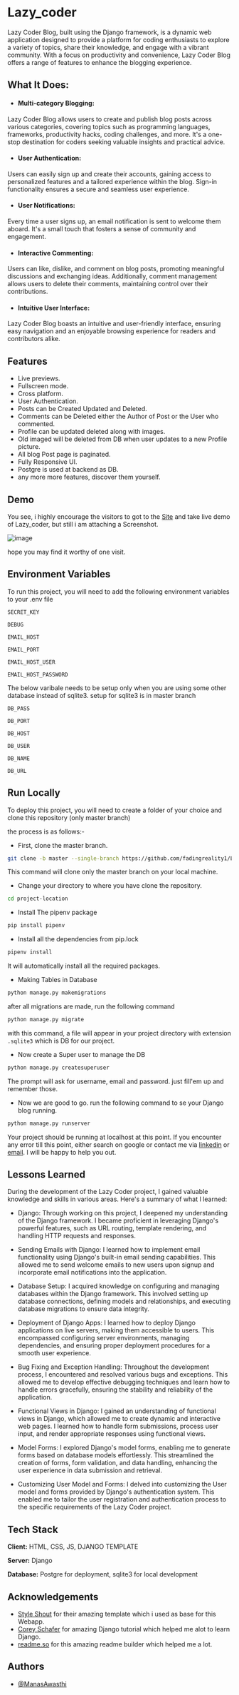 
# Lazy_coder

Lazy Coder Blog, built using the Django framework, is a dynamic web application designed to provide a platform for coding enthusiasts to explore a variety of topics, share their knowledge, and engage with a vibrant community. With a focus on productivity and convenience, Lazy Coder Blog offers a range of features to enhance the blogging experience.

## What It Does:

- #### Multi-category Blogging: 
Lazy Coder Blog allows users to create and publish blog posts across various categories, covering topics such as programming languages, frameworks, productivity hacks, coding challenges, and more. It's a one-stop destination for coders seeking valuable insights and practical advice.

- #### User Authentication: 
Users can easily sign up and create their accounts, gaining access to personalized features and a tailored experience within the blog. Sign-in functionality ensures a secure and seamless user experience.

- #### User Notifications: 
Every time a user signs up, an email notification is sent to welcome them aboard. It's a small touch that fosters a sense of community and engagement.

- #### Interactive Commenting:
Users can like, dislike, and comment on blog posts, promoting meaningful discussions and exchanging ideas. Additionally, comment management allows users to delete their comments, maintaining control over their contributions.

- #### Intuitive User Interface:
Lazy Coder Blog boasts an intuitive and user-friendly interface, ensuring easy navigation and an enjoyable browsing experience for readers and contributors alike.




## Features

- Live previews.
- Fullscreen mode.
- Cross platform.
- User Authentication.
- Posts can be Created Updated and Deleted.
- Comments can be Deleted either the Author of Post or the User who commented.
- Profile can be updated deleted along with images.
- Old imaged will be deleted from DB when user updates to a new Profile picture.
- All blog Post page is paginated.
- Fully Responsive UI.
- Postgre  is used at backend as DB.
- any more more features, discover them yourself.



## Demo
You see, i highly encourage the visitors to got to the [Site](https://lazycoder-production.up.railway.app/) and take live demo of Lazy_coder, but still i am attaching a Screenshot.

![image](https://github.com/fadingreality1/Lazy_coder/assets/114291201/ad259467-4ead-42ef-813e-e8ee6948f8fa)

hope you may find it worthy of one visit.

## Environment Variables

To run this project, you will need to add the following environment variables to your .env file

`SECRET_KEY`

`DEBUG` 

`EMAIL_HOST`

`EMAIL_PORT`

`EMAIL_HOST_USER`

`EMAIL_HOST_PASSWORD`

The below varibale needs to be setup only when you are using some other database instead of sqlite3.
setup for sqlite3 is in master branch

`DB_PASS`

`DB_PORT`

`DB_HOST`

`DB_USER`

`DB_NAME`

`DB_URL`


## Run Locally

To deploy this project, you will need to create a folder of your choice and clone this repository (only master branch)

the process is as follows:-

- First, clone the master branch.
```bash
git clone -b master --single-branch https://github.com/fadingreality1/Lazy_coder.git
```
This command will clone only the master branch on your local machine.

- Change your directory to where you have clone the repository.
```bash
cd project-location
```
- Install The pipenv package

```bash
pip install pipenv

```
- Install all the dependencies from pip.lock
```bash
pipenv install
```
It will automatically install all the required packages.

- Making Tables in Database
```bash
python manage.py makemigrations
``` 
after all migrations are made, run the following command
```bash
python manage.py migrate
```
with this command, a file will appear in your  project directory with extension ```.sqlite3``` which is DB for our project.
- Now create a Super user to manage the DB
```bash
python manage.py createsuperuser
```
The prompt will ask for username, email and password.
just fill'em up and remember those.
- Now we are good to go. run the following command to se your Django blog running.
```bash
python manage.py runserver
```

Your project should be running at localhost at this point.
If you encounter any error till this point, either search on google or contact me via [linkedin](https://www.linkedin.com/in/kunalvermait/) or [email](kunalverma.learn@gmail.com). I will be happy to help you out.


## Lessons Learned

During the development of the Lazy Coder project, I gained valuable knowledge and skills in various areas. Here's a summary of what I learned:

- Django: Through working on this project, I deepened my understanding of the Django framework. I became proficient in leveraging Django's powerful features, such as URL routing, template rendering, and handling HTTP requests and responses.
- Sending Emails with Django: I learned how to implement email functionality using Django's built-in email sending capabilities. This allowed me to send welcome emails to new users upon signup and incorporate email notifications into the application.

- Database Setup: I acquired knowledge on configuring and managing databases within the Django framework. This involved setting up database connections, defining models and relationships, and executing database migrations to ensure data integrity.

- Deployment of Django Apps: I learned how to deploy Django applications on live servers, making them accessible to users. This encompassed configuring server environments, managing dependencies, and ensuring proper deployment procedures for a smooth user experience.

- Bug Fixing and Exception Handling: Throughout the development process, I encountered and resolved various bugs and exceptions. This allowed me to develop effective debugging techniques and learn how to handle errors gracefully, ensuring the stability and reliability of the application.

- Functional Views in Django: I gained an understanding of functional views in Django, which allowed me to create dynamic and interactive web pages. I learned how to handle form submissions, process user input, and render appropriate responses using functional views.

- Model Forms: I explored Django's model forms, enabling me to generate forms based on database models effortlessly. This streamlined the creation of forms, form validation, and data handling, enhancing the user experience in data submission and retrieval.

- Customizing User Model and Forms: I delved into customizing the User model and forms provided by Django's authentication system. This enabled me to tailor the user registration and authentication process to the specific requirements of the Lazy Coder project.

## Tech Stack

**Client:** HTML, CSS, JS, DJANGO TEMPLATE

**Server:** Django

**Database:** Postgre for deployment, sqlite3 for local development


## Acknowledgements

 - [Style Shout](https://styleshout.com/) for their amazing template which i used as base for this Webapp.
 - [Corey Schafer](https://www.youtube.com/@coreyms) for amazing Django tutorial which helped me alot to learn Django.
- [readme.so](readme.so) for this amazing readme builder which helped me a lot.

## Authors

- [@ManasAwasthi]([https://github.com/manas9839])

